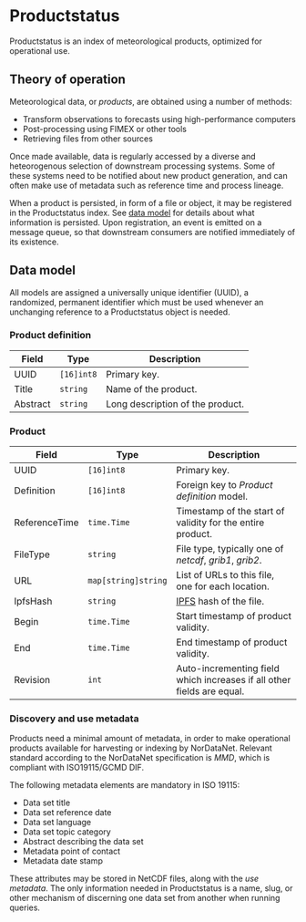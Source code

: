 # Productstatus

Productstatus is an index of meteorological products, optimized for operational use.

## Theory of operation

Meteorological data, or _products_, are obtained using a number of methods:

* Transform observations to forecasts using high-performance computers
* Post-processing using FIMEX or other tools
* Retrieving files from other sources

Once made available, data is regularly accessed by a diverse and heteorogenous
selection of downstream processing systems. Some of these systems need to be
notified about new product generation, and can often make use of metadata
such as reference time and process lineage.

When a product is persisted, in form of a file or object, it may be registered
in the Productstatus index. See [data model](#data-model) for details about
what information is persisted. Upon registration, an event is emitted on a
message queue, so that downstream consumers are notified immediately of its
existence.

## Data model

All models are assigned a universally unique identifier (UUID), a randomized,
permanent identifier which must be used whenever an unchanging reference to a
Productstatus object is needed.

### Product definition

| Field | Type | Description |
| ----- | ---- | ----------- |
| UUID  | `[16]int8` | Primary key. |
| Title | `string` | Name of the product. |
| Abstract | `string` | Long description of the product. |

### Product

| Field | Type | Description |
| ----- | ---- | ----------- |
| UUID  | `[16]int8` | Primary key. |
| Definition  | `[16]int8` | Foreign key to _Product definition_ model. |
| ReferenceTime | `time.Time` | Timestamp of the start of validity for the entire product. |
| FileType | `string` | File type, typically one of _netcdf_, _grib1_, _grib2_. |
| URL | `map[string]string` | List of URLs to this file, one for each location. |
| IpfsHash | `string` | [IPFS](https://ipfs.io/) hash of the file. |
| Begin | `time.Time` | Start timestamp of product validity. |
| End | `time.Time` | End timestamp of product validity. |
| Revision | `int` | Auto-incrementing field which increases if all other fields are equal. |

### Discovery and use metadata

Products need a minimal amount of metadata, in order to make operational
products available for harvesting or indexing by NorDataNet. Relevant standard
according to the NorDataNet specification is _MMD_, which is compliant with
ISO19115/GCMD DIF.

The following metadata elements are mandatory in ISO 19115:

* Data set title
* Data set reference date
* Data set language
* Data set topic category
* Abstract describing the data set
* Metadata point of contact
* Metadata date stamp

These attributes may be stored in NetCDF files, along with the _use metadata_.
The only information needed in Productstatus is a name, slug, or other
mechanism of discerning one data set from another when running queries.
